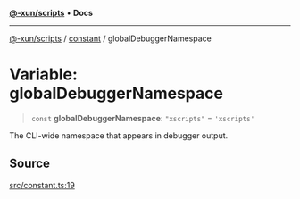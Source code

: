 [**@-xun/scripts**](../../README.md) • **Docs**

***

[@-xun/scripts](../../README.md) / [constant](../README.md) / globalDebuggerNamespace

# Variable: globalDebuggerNamespace

> `const` **globalDebuggerNamespace**: `"xscripts"` = `'xscripts'`

The CLI-wide namespace that appears in debugger output.

## Source

[src/constant.ts:19](https://github.com/Xunnamius/xscripts/blob/6426d70a844a1c3242d719bd648b2a5caf61a12c/src/constant.ts#L19)
